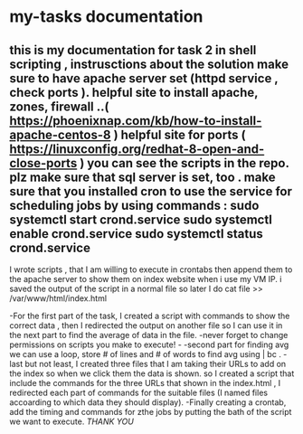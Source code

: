 # my-tasks documentation
this is my documentation for task 2 in shell scripting , instrusctions about the solution
make sure to have apache server set (httpd service , check ports ).
helpful site to install apache, zones, firewall ..( https://phoenixnap.com/kb/how-to-install-apache-centos-8 )
helpful site for ports ( https://linuxconfig.org/redhat-8-open-and-close-ports )
you can see the scripts in the repo.
plz make sure that sql server is set, too .
make sure that you installed cron to use the service for scheduling jobs by using commands :
sudo systemctl start crond.service
sudo systemctl enable crond.service
sudo systemctl status crond.service
------------------------------------
I wrote scripts , that I am willing to execute in crontabs then append them to the apache server to show them on index
website when i use my VM IP.
i saved the output of the script in a normal file so later I do cat file >> /var/www/html/index.html

-For the first part of the task, I created a script with commands to show the correct data , then I redirected the output on another file so I can use it in the next part to find the average of data in the file.
-never forget to change permissions on scripts you make to execute! -
-second part for finding avg we can use a loop, store # of lines and # of words to find avg using | bc .
-last but not least, I created three files that I am taking their URLs to add on the index so when we click them the data is shown.
so I created a script that include the commands for the three URLs that shown in the index.html , I redirected each part of commands for the suitable files (I named files accoarding to which data they should display).
-Finally creating a crontab, add the timing and commands for zthe jobs by putting the bath of the script we want to execute.
_THANK YOU_
